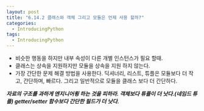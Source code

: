 ```yaml
---
layout: post
title: "6.14.2 클래스와 객체 그리고 모듈은 언제 사용 할까?"
categories:
  - IntroducingPython
tags:
  - IntroducingPython
---
```


* 비슷한 행동을 하지만 내부 속성이 다른 개별 인스턴스가 필요 할때.
* 클래스는 상속을 지원하지만 모듈을 상속을 지원 하지 않는다.
* 가장 간단한 문제 해결 방법을 사용한다. 딕셔너리, 리스트, 튜플은 모듈보다 더 작고, 간단하며, 빠르다. 그리고 일반적으로 모듈을 클래스 보다 더 간단하다.

***자료의 구조를 과하게 엔지니어룅 하는 것을 피하라. 객체보다 튜플이 더 낫다.(네임드 튜플)
getter/setter 함수보다 간단한 필드가 더 낫다.***
